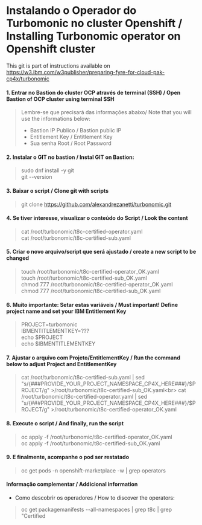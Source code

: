 # Instalando o Operador do Turbomonic no cluster Openshift / Installing Turbonomic operator on Openshift cluster

This git is part of  instructions available on https://w3.ibm.com/w3publisher/preparing-fyre-for-cloud-pak-cp4x/turbonomic

#### 1. Entrar no Bastion do cluster OCP através de terminal (SSH) / Open Bastion of OCP cluster using terminal SSH
> Lembre-se que precisará das informações abaixo/ Note that you will use the informations below:<br>
> - Bastion IP Publico / Bastion public IP<br>
> - Entitlement Key /  Entitlement Key<br>
> - Sua senha Root / Root Password<br>

#### 2. Instalar o GIT no bastion / Instal GIT on Bastion:
> sudo dnf install -y git<br>
> git --version

#### 3. Baixar o script / Clone git with scripts
> git clone https://github.com/alexandrezanetti/turbonomic.git

#### 4. Se tiver interesse, visualizar o conteúdo do Script / Look the content
> cat /root/turbonomic/t8c-certified-operator.yaml<br>
> cat /root/turbonomic/t8c-certified-sub.yaml

#### 5. Criar o novo arquivo/script que será ajustado / create a new script to be changed
> touch /root/turbonomic/t8c-certified-operator_OK.yaml<br>
> touch /root/turbonomic/t8c-certified-sub_OK.yaml<br>
> chmod 777 /root/turbonomic/t8c-certified-operator_OK.yaml<br>
> chmod 777 /root/turbonomic/t8c-certified-sub_OK.yaml

#### 6. Muito importante: Setar estas variáveis / Must important! Define project name and set your IBM Entitlement Key
> PROJECT=turbomonic<br>
> IBMENTITLEMENTKEY=???<br>
> echo $PROJECT<br>
> echo $IBMENTITLEMENTKEY

#### 7. Ajustar o arquivo com Projeto/EntitlementKey / Run the command below to adjust Project and EntitlementKey
> cat /root/turbonomic/t8c-certified-sub.yaml | sed "s/{###PROVIDE_YOUR_PROJECT_NAMESPACE_CP4X_HERE###}/$PROJECT/g" >/root/turbonomic/t8c-certified-sub_OK.yaml<br>
> cat /root/turbonomic/t8c-certified-operator.yaml | sed "s/{###PROVIDE_YOUR_PROJECT_NAMESPACE_CP4X_HERE###}/$PROJECT/g" >/root/turbonomic/t8c-certified-operator_OK.yaml

#### 8. Execute o script / And finally, run the script
> oc apply -f /root/turbonomic/t8c-certified-operator_OK.yaml<br>
> oc apply -f /root/turbonomic/t8c-certified-sub_OK.yaml

#### 9. E finalmente, acompanhe o pod ser restatado
> oc get pods -n openshift-marketplace -w | grep operators

#### Informação complementar / Addicional information
- Como descobrir os operadores / How to discover the operators:
> oc get packagemanifests --all-namespaces | grep t8c | grep "Certified
